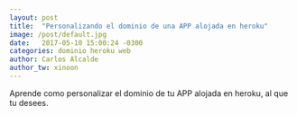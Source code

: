 ```yaml
---
layout: post
title:  "Personalizando el dominio de una APP alojada en heroku"
image: /post/default.jpg
date:   2017-05-10 15:00:24 -0300
categories: dominio heroku web
author: Carlos Alcalde
author_tw: xinoon
---
```

Aprende como personalizar el dominio de tu APP alojada en heroku, al que tu desees.
<!--more-->
